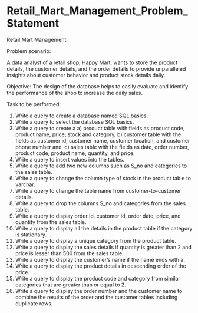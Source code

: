 # Retail_Mart_Management_Problem_Statement
Retail Mart Management 

Problem scenario:

A data analyst of a retail shop, Happy Mart, wants to store the product details, the customer details, and the order details to provide unparalleled insights about customer behavior and product stock details daily. 

Objective: 
The design of the database helps to easily evaluate and identify the performance of the shop to increase the daily sales.

Task to be performed: 


1.	Write a query to create a database named SQL basics.
2.	Write a query to select the database SQL basics.
3.	Write a query to create a 
a)	product table with fields as product code, product name, price, stock and category, 
b)	customer table with the fields as customer id, customer name, customer location, and customer phone number and, 
c)	sales table with the fields as date, order number, product code, product name, quantity, and price.
4.	Write a query to insert values into the tables.
5.	Write a query to add two new columns such as S_no and categories to the sales table.
6.	Write a query to change the column type of stock in the product table to varchar.
7.	Write a query to change the table name from customer-to-customer details.
8.	Write a query to drop the columns S_no and categories from the sales table.
9.	Write a query to display order id, customer id, order date, price, and quantity from the sales table.
10.	Write a query to display all the details in the product table if the category is stationary.
11.	Write a query to display a unique category from the product table.
12.	Write a query to display the sales details if quantity is greater than 2 and price is lesser than 500 from the sales table.
13.	Write a query to display the customer’s name if the name ends with a.
14.	Write a query to display the product details in descending order of the price.
15.	Write a query to display the product code and category from similar categories that are greater than or equal to 2.
16.	Write a query to display the order number and the customer name to combine the results of the order and the customer tables including duplicate rows.
